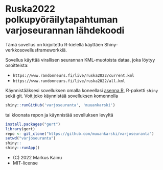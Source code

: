 # Ruska2022 polkupyöräilytapahtuman varjoseurannan lähdekoodi

Tämä sovellus on kirjoitettu R-kielellä käyttäen Shiny-verkkosovellusframeworkkiä.

Sovellus käyttää virallisen seurannan KML-muotoista dataa, joka löytyy osoitteista: 

  - `https://www.randonneurs.fi/live/ruska2022/current.kml`
  - `https://www.randonneurs.fi/live/ruska2022/all.kml`

Käynnistääksesi sovelluksen omalla koneellasi [asenna R](), R-paketti `shiny` sekä git. Voit joko käynnistää sovelluksen komennolla 

```r
shiny::runGitHub('varjoseuranta', 'muuankarski')
```

tai kloonata repon ja käynnistää sovelluksen levyltä

```r
install.packages("gert")
library(gert)
repo <- git_clone("https://github.com/muuankarski/varjoseuranta")
setwd("varjoseuranta")
shiny::
shiny::runApp()
```

- (C) 2022 Markus Kainu
- MIT-license
